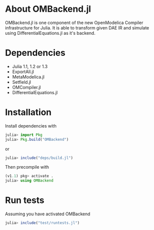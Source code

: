 # About OMBackend.jl
OMBackend.jl is one component of the new OpenModelica Compiler infrastructure for Julia. 
It is able to transform given DAE IR and simulate using DifferentialEquations.jl as it's backend.   

# Dependencies
* Julia 1.1, 1.2 or 1.3
* ExportAll.jl
* MetaModelica.jl
* Setfield.jl
* OMCompiler.jl
* DifferentialEquations.jl

# Installation
Install dependencies with
```julia
julia> import Pkg
julia> Pkg.build("OMBackend")
```
or
```julia
julia> include("deps/build.jl")
```
Then precompile with
```julia
(v1.1) pkg> activate .
julia> using OMBackend
```

# Run tests
Assuming you have activated OMBackend
```julia
julia> include("test/runtests.jl")
```
